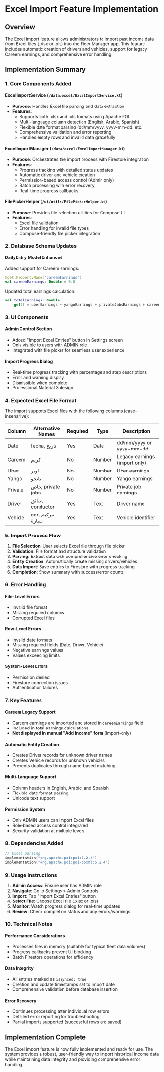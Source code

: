# Excel Import Feature Implementation

## Overview
The Excel import feature allows administrators to import past income data from Excel files (.xlsx or .xls) into the Fleet Manager app. This feature includes automatic creation of drivers and vehicles, support for legacy Careem earnings, and comprehensive error handling.

## Implementation Summary

### 1. Core Components Added

#### ExcelImportService (`/data/excel/ExcelImportService.kt`)
- **Purpose**: Handles Excel file parsing and data extraction
- **Features**:
  - Supports both .xlsx and .xls formats using Apache POI
  - Multi-language column detection (English, Arabic, Spanish)
  - Flexible date format parsing (dd/mm/yyyy, yyyy-mm-dd, etc.)
  - Comprehensive validation and error reporting
  - Handles empty rows and invalid data gracefully

#### ExcelImportManager (`/data/excel/ExcelImportManager.kt`)  
- **Purpose**: Orchestrates the import process with Firestore integration
- **Features**:
  - Progress tracking with detailed status updates
  - Automatic driver and vehicle creation
  - Permission-based access control (Admin only)
  - Batch processing with error recovery
  - Real-time progress callbacks

#### FilePickerHelper (`/ui/utils/FilePickerHelper.kt`)
- **Purpose**: Provides file selection utilities for Compose UI
- **Features**:
  - Excel file validation
  - Error handling for invalid file types
  - Compose-friendly file picker integration

### 2. Database Schema Updates

#### DailyEntry Model Enhanced
Added support for Careem earnings:
```kotlin
@get:PropertyName("careemEarnings")
val careemEarnings: Double = 0.0
```

Updated total earnings calculation:
```kotlin
val totalEarnings: Double
    get() = uberEarnings + yangoEarnings + privateJobsEarnings + careemEarnings
```

### 3. UI Components

#### Admin Control Section
- Added "Import Excel Entries" button in Settings screen
- Only visible to users with ADMIN role
- Integrated with file picker for seamless user experience

#### Import Progress Dialog
- Real-time progress tracking with percentage and step descriptions
- Error and warning display
- Dismissible when complete
- Professional Material 3 design

### 4. Expected Excel File Format

The import supports Excel files with the following columns (case-insensitive):

| Column | Alternative Names | Required | Type | Description |
|--------|------------------|----------|------|-------------|
| Date | fecha, تاريخ | Yes | Date | dd/mm/yyyy or yyyy-mm-dd |
| Careem | كريم | No | Number | Legacy earnings (import only) |
| Uber | اوبر | No | Number | Uber earnings |
| Yango | يانجو | No | Number | Yango earnings |
| Private | خاص, private jobs | No | Number | Private job earnings |
| Driver | سائق, conductor | Yes | Text | Driver name |
| Vehicle | car, مركبة, سيارة | Yes | Text | Vehicle identifier |

### 5. Import Process Flow

1. **File Selection**: User selects Excel file through file picker
2. **Validation**: File format and structure validation
3. **Parsing**: Extract data with comprehensive error checking
4. **Entity Creation**: Automatically create missing drivers/vehicles
5. **Data Import**: Save entries to Firestore with progress tracking
6. **Completion**: Show summary with success/error counts

### 6. Error Handling

#### File-Level Errors
- Invalid file format
- Missing required columns
- Corrupted Excel files

#### Row-Level Errors  
- Invalid date formats
- Missing required fields (Date, Driver, Vehicle)
- Negative earnings values
- Values exceeding limits

#### System-Level Errors
- Permission denied
- Firestore connection issues
- Authentication failures

### 7. Key Features

#### Careem Legacy Support
- Careem earnings are imported and stored in `careemEarnings` field
- Included in total earnings calculations
- **Not displayed in manual "Add Income" form** (import-only)

#### Automatic Entity Creation
- Creates Driver records for unknown driver names
- Creates Vehicle records for unknown vehicles
- Prevents duplicates through name-based matching

#### Multi-Language Support
- Column headers in English, Arabic, and Spanish
- Flexible date format parsing
- Unicode text support

#### Permission System
- Only ADMIN users can import Excel files
- Role-based access control integrated
- Security validation at multiple levels

### 8. Dependencies Added

```kotlin
// Excel parsing
implementation("org.apache.poi:poi:5.2.4")
implementation("org.apache.poi:poi-ooxml:5.2.4")
```

### 9. Usage Instructions

1. **Admin Access**: Ensure user has ADMIN role
2. **Navigate**: Go to Settings > Admin Controls
3. **Import**: Tap "Import Excel Entries" button
4. **Select File**: Choose Excel file (.xlsx or .xls)
5. **Monitor**: Watch progress dialog for real-time updates
6. **Review**: Check completion status and any errors/warnings

### 10. Technical Notes

#### Performance Considerations
- Processes files in memory (suitable for typical fleet data volumes)
- Progress callbacks prevent UI blocking
- Batch Firestore operations for efficiency

#### Data Integrity
- All entries marked as `isSynced: true`
- Creation and update timestamps set to import date
- Comprehensive validation before database insertion

#### Error Recovery
- Continues processing after individual row errors
- Detailed error reporting for troubleshooting
- Partial imports supported (successful rows are saved)

## Implementation Complete

The Excel import feature is now fully implemented and ready for use. The system provides a robust, user-friendly way to import historical income data while maintaining data integrity and providing comprehensive error handling.